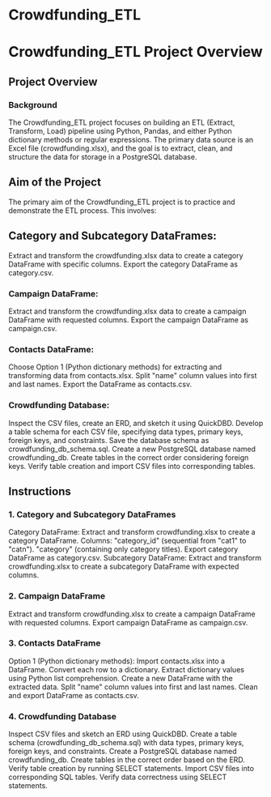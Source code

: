 # Crowdfunding_ETL

# Crowdfunding_ETL Project Overview
## Project Overview
### Background
The Crowdfunding_ETL project focuses on building an ETL (Extract, Transform, Load) pipeline using Python, Pandas, and either Python dictionary methods or regular expressions. The primary data source is an Excel file (crowdfunding.xlsx), and the goal is to extract, clean, and structure the data for storage in a PostgreSQL database.

## Aim of the Project
The primary aim of the Crowdfunding_ETL project is to practice and demonstrate the ETL process. This involves:

## Category and Subcategory DataFrames:

Extract and transform the crowdfunding.xlsx data to create a category DataFrame with specific columns.
Export the category DataFrame as category.csv.
### Campaign DataFrame:
Extract and transform the crowdfunding.xlsx data to create a campaign DataFrame with requested columns.
Export the campaign DataFrame as campaign.csv.

### Contacts DataFrame:
Choose Option 1 (Python dictionary methods) for extracting and transforming data from contacts.xlsx.
Split "name" column values into first and last names.
Export the DataFrame as contacts.csv.

### Crowdfunding Database:
Inspect the CSV files, create an ERD, and sketch it using QuickDBD.
Develop a table schema for each CSV file, specifying data types, primary keys, foreign keys, and constraints.
Save the database schema as crowdfunding_db_schema.sql.
Create a new PostgreSQL database named crowdfunding_db.
Create tables in the correct order considering foreign keys.
Verify table creation and import CSV files into corresponding tables.

## Instructions

### 1. Category and Subcategory DataFrames
Category DataFrame:
Extract and transform crowdfunding.xlsx to create a category DataFrame.
Columns:
"category_id" (sequential from "cat1" to "catn").
"category" (containing only category titles).
Export category DataFrame as category.csv.
Subcategory DataFrame:
Extract and transform crowdfunding.xlsx to create a subcategory DataFrame with expected columns.
### 2. Campaign DataFrame
Extract and transform crowdfunding.xlsx to create a campaign DataFrame with requested columns.
Export campaign DataFrame as campaign.csv.
### 3. Contacts DataFrame
Option 1 (Python dictionary methods):
Import contacts.xlsx into a DataFrame.
Convert each row to a dictionary.
Extract dictionary values using Python list comprehension.
Create a new DataFrame with the extracted data.
Split "name" column values into first and last names.
Clean and export DataFrame as contacts.csv.
### 4. Crowdfunding Database
Inspect CSV files and sketch an ERD using QuickDBD.
Create a table schema (crowdfunding_db_schema.sql) with data types, primary keys, foreign keys, and constraints.
Create a PostgreSQL database named crowdfunding_db.
Create tables in the correct order based on the ERD.
Verify table creation by running SELECT statements.
Import CSV files into corresponding SQL tables.
Verify data correctness using SELECT statements.
